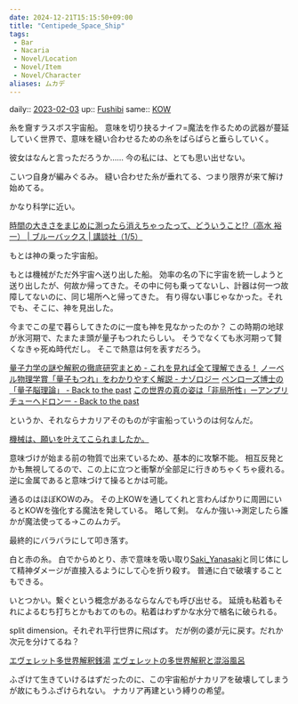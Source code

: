 ```yaml
---
date: 2024-12-21T15:15:50+09:00
title: "Centipede_Space_Ship"
tags:
 - Bar
 - Nacaria
 - Novel/Location
 - Novel/Item
 - Novel/Character
aliases: ムカデ
---
```


daily:: [2023-02-03](Daily_Note/2023-02-03.md)
up:: [Fushibi](Fushibi.md)
same:: [KOW](KOW.md)

糸を齎すラスボス宇宙船。
意味を切り抉るナイフ=魔法を作るための武器が蔓延していく世界で、意味を縫い合わせるための糸をぱらぱらと垂らしていく。

彼女はなんと言っただろうか……
今の私には、とても思い出せない。

こいつ自身が編みぐるみ。
縫い合わせた糸が垂れてる、つまり限界が来て解け始めてる。

かなり科学に近い。

[時間の大きさをまじめに測ったら消えちゃったって、どういうこと!?（高水 裕一） | ブルーバックス | 講談社（1/5）](https://gendai.media/articles/-/75127?imp=0)

もとは神の乗った宇宙船。

もとは機械がただ外宇宙へ送り出した船。
効率の名の下に宇宙を統一しようと送り出したが、何故か帰ってきた。その中に何も乗ってないし、計器は何一つ故障してないのに、同じ場所へと帰ってきた。
有り得ない事じゃなかった。それでも、そこに、神を見出した。

今までこの星で暮らしてきたのに一度も神を見なかったのか？
この時期の地球が氷河期で、たまたま頭が量子もつれたらしい。
そうでなくても氷河期って賢くなきゃ死ぬ時代だし。
そこで熱意は何を表すだろう。

[量子力学の謎や解釈の徹底研究まとめ - これを見れば全て理解できる！](https://newphilosophy.net/quantum/qm.html)
[ノーベル物理学賞「量子もつれ」をわかりやすく解説 - ナゾロジー](https://nazology.net/archives/115781)
[ペンローズ博士の「量子脳理論」 - Back to the past](https://www.bttp.info/physics/quantum-mind/)
[この世界の真の姿は「非局所性」ーアンプリチューヘドロンー - Back to the past](https://www.bttp.info/physics/amplituhedron/)

というか、それならナカリアそのものが宇宙船っていうのは何なんだ。

[機械は、願いを叶えてこられましたか。](../../../機械は、願いを叶えてこられましたか。.md)

意味づけが始まる前の物質で出来ているため、基本的に攻撃不能。
相互反発とかも無視してるので、この上に立つと衝撃が全部足に行きめちゃくちゃ疲れる。
逆に金属であると意味づけて操るとかは可能。

通るのはほぼKOWのみ。
その上KOWを通してくれと言わんばかりに周囲にいるとKOWを強化する魔法を発している。
略して剣。
なんか強い→測定したら誰かが魔法使ってる→このムカデ。

最終的にバラバラにして叩き落す。

白と赤の糸。
白でからめとり、赤で意味を吸い取り[Saki_Yanasaki](Saki_Yanasaki.md)と同じ体にして精神ダメージが直接入るようにして心を折り殺す。
普通に白で破壊することもできる。

いとつかい。繋ぐという概念があるならなんでも呼び出せる。
延焼も粘着もそれによるむち打ちとかもおてのもの。粘着はわずかな水分で楢名に破られる。

split dimension。それぞれ平行世界に飛ばす。
だが例の婆が元に戻す。だれか次元を分けてるね？

[エヴェレット多世界解釈銭湯](../../../エヴェレット多世界解釈銭湯.md)
[エヴェレットの多世界解釈と混浴風呂](../../../Info/エヴェレットの多世界解釈と混浴風呂.md)


ふざけて生きていけるはずだったのに、この宇宙船がナカリアを破壊してしまうが故にもうふざけられない。
ナカリア再建という縛りの希望。